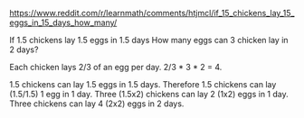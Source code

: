 https://www.reddit.com/r/learnmath/comments/htjmcl/if_15_chickens_lay_15_eggs_in_15_days_how_many/

If 1.5 chickens lay 1.5 eggs in 1.5 days How many eggs can 3 chicken lay in 2 days?

Each chicken lays 2/3 of an egg per day.
2/3 * 3 * 2 = 4.

1.5 chickens can lay 1.5 eggs in 1.5 days. Therefore 1.5 chickens can lay (1.5/1.5) 1 egg in 1 day. Three (1.5x2) chickens can lay 2 (1x2) eggs in 1 day. Three chickens can lay 4 (2x2) eggs in 2 days.